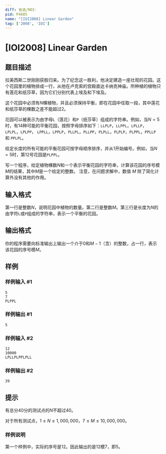 ```yaml
---
diff: 省选/NOI-
pid: P4685
name: "[IOI2008] Linear Garden"
tag: ['2008', 'IOI']
---
```

# [IOI2008] Linear Garden
## 题目描述

拉美西斯二世刚刚获胜归来。为了纪念这一胜利，他决定建造一座壮观的花园。这个花园里的植物排成一行，从他在卢克索的宫殿直达卡纳克神庙。所种植的植物只有莲花和纸莎草，因为它们分别代表上埃及和下埃及。

这个花园中必须有$N$棵植物，并且必须保持平衡，即在花园中任取一段，其中莲花和纸莎草的棵数之差不能超过$2$。

花园可以被表示为由字母```L```（莲花）和```P```（纸莎草）组成的字符串。例如，当$N=5$时，有$14$种可能的平衡花园，按照字母排序如下：```LLPLP```，```LLPPL```，```LPLLP```，```LPLPL```，```LPLPP```， ```LPPLL```，```LPPLP```，```PLLPL```，```PLLPP```，```PLPLL```，```PLPLP```，```PLPPL```，```PPLLP``` 和 ```PPLPL```。

给定长度的所有可能的平衡花园可按字母顺序排序，并从$1$开始编号。例如，当$N=5$时，第$12$号花园是```PLPPL```。 

写一个程序，给定植物棵数$N$和一个表示平衡花园的字符串，计算该花园的序号模$M$的结果，其中$M$是一个给定的整数。 注意，在问题求解中，数值 $M$ 除了简化计算外没有其他的作用。 
## 输入格式

第一行是整数$N$，说明花园中植物的数量。第二行是整数$M$。第三行是长度为$N$的由字符```L```或```P```组成的字符串，表示一个平衡的花园。
## 输出格式

你的程序需要向标准输出上输出一个介于$0$和$M-1$（含）的整数，占一行，表示该花园的序号模$M$。
## 样例

### 样例输入 #1
```
5
7
PLPPL
```
### 样例输出 #1
```
5
```
### 样例输入 #2
```
12
10000
LPLLPLPPLPLL
```
### 样例输出 #2
```
39
```
## 提示

有总分40分的测试点的$N$不超过$40$。

对于所有测试点，$1 \leq N \leq 1,000,000$，$7 \leq M \leq 10,000,000$。 

### 样例说明

第一个样例中，实际的序号是12。因此输出的是12模7，即5。
